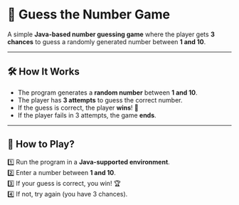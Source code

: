 # 🎯 Guess the Number Game

A simple **Java-based number guessing game** where the player gets **3 chances** to guess a randomly generated number between **1 and 10**.

---

## 🛠 How It Works  
- The program generates a **random number** between **1 and 10**.  
- The player has **3 attempts** to guess the correct number.  
- If the guess is correct, the player **wins**! 🎉  
- If the player fails in 3 attempts, the game **ends**.  

---

## 📜 How to Play?  
1️⃣ Run the program in a **Java-supported environment**.  
2️⃣ Enter a number between **1 and 10**.  
3️⃣ If your guess is correct, you win! 🏆  
4️⃣ If not, try again (you have 3 chances).  

